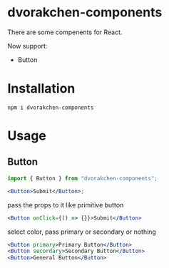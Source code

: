 # dvorakchen-components

There are some compenents for React.

Now support:

- Button

# Installation

```
npm i dvorakchen-components
```

# Usage

## Button

```jsx
import { Button } from "dvorakchen-components";

<Button>Submit</Button>;
```

pass the props to it like primitive button

```jsx
<Button onClick={() => {}}>Submit</Button>
```

select color, pass primary or secondary or nothing

```jsx
<Button primary>Primary Button</Button>
<Button secordary>Secondary Button</Button>
<Button>General Button</Button>
```
